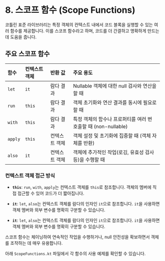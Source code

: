 # 8. 스코프 함수 (Scope Functions)

코틀린 표준 라이브러리는 특정 객체의 컨텍스트 내에서 코드 블록을 실행할 수 있는 여러 함수를 제공합니다. 이를 스코프 함수라고 하며, 코드를 더 간결하고 명확하게 만드는 데 도움을 줍니다.

## 주요 스코프 함수

| 함수 | 컨텍스트 객체 | 반환 값 | 주요 용도 |
| :--- | :--- | :--- | :--- |
| `let` | `it` | 람다 결과 | Nullable 객체에 대한 null 검사와 연산을 할 때 |
| `run` | `this` | 람다 결과 | 객체 초기화와 연산 결과를 동시에 필요로 할 때 |
| `with` | `this` | 람다 결과 | 특정 객체의 함수나 프로퍼티를 여러 번 호출할 때 (non-nullable) |
| `apply` | `this` | 컨텍스트 객체 | 객체 설정 및 초기화에 집중할 때 (객체 자체를 반환) |
| `also` | `it` | 컨텍스트 객체 | 객체에 추가적인 작업(로깅, 유효성 검사 등)을 수행할 때 |

### 컨텍스트 객체 접근 방식

- **`this`**: `run`, `with`, `apply`는 컨텍스트 객체를 `this`로 참조합니다. 객체의 멤버에 직접 접근할 수 있어 코드가 더 짧아집니다.
- **`it`**: `let`, `also`는 컨텍스트 객체를 람다의 인자인 `it`으로 참조합니다. `it`을 사용하면 객체 멤버와 외부 변수를 명확히 구분할 수 있습니다.

- **`it`**: `let`, `also`는 컨텍스트 객체를 람다의 인자인 `it`으로 참조합니다. `it`을 사용하면 객체 멤버와 외부 변수를 명확히 구분할 수 있습니다.

스코프 함수는 체이닝하여 연속적인 작업을 수행하거나, null 안전성을 확보하면서 객체를 조작하는 데 매우 유용합니다.

아래 `ScopeFunctions.kt` 파일에서 각 함수의 사용 예제를 확인할 수 있습니다.
